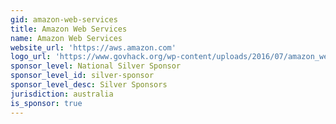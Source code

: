 ```yaml
---
gid: amazon-web-services
title: Amazon Web Services
name: Amazon Web Services
website_url: 'https://aws.amazon.com'
logo_url: 'https://www.govhack.org/wp-content/uploads/2016/07/amazon_web_services.png'
sponsor_level: National Silver Sponsor
sponsor_level_id: silver-sponsor
sponsor_level_desc: Silver Sponsors
jurisdiction: australia
is_sponsor: true
---
```

